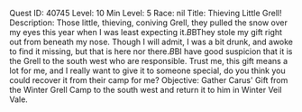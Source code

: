 Quest ID: 40745
Level: 10
Min Level: 5
Race: nil
Title: Thieving Little Grell!
Description: Those little, thieving, coniving Grell, they pulled the snow over my eyes this year when I was least expecting it.$B$BThey stole my gift right out from beneath my nose. Though I will admit, I was a bit drunk, and awoke to find it missing, but that is here nor there.$B$BI have good suspicion that it is the Grell to the south west who are responsible. Trust me, this gift means a lot for me, and I really want to give it to someone special, do you think you could recover it from their camp for me?
Objective: Gather Carus' Gift from the Winter Grell Camp to the south west and return it to him in Winter Veil Vale.
